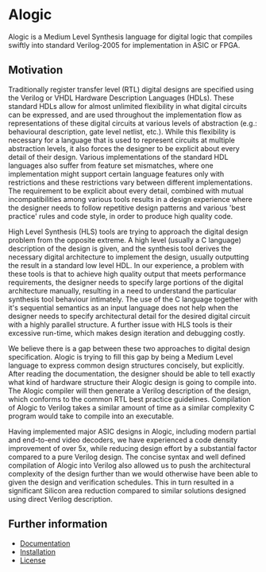 # Alogic

Alogic is a Medium Level Synthesis language for digital logic that compiles
swiftly into standard Verilog-2005 for implementation in ASIC or FPGA.

## Motivation

Traditionally register transfer level (RTL) digital designs are specified using
the Verilog or VHDL Hardware Description Languages (HDLs). These standard HDLs
allow for almost unlimited flexibility in what digital circuits can be
expressed, and are used throughout the implementation flow as representations of
these digital circuits at various levels of abstraction (e.g.: behavioural
description, gate level netlist, etc.). While this flexibility is necessary for
a language that is used to represent circuits at multiple abstraction levels,
it also forces the designer to be explicit about every detail of their design.
Various implementations of the standard HDL languages also suffer from feature
set mismatches, where one implementation might support certain language features
only with restrictions and these restrictions vary between different
implementations. The requirement to be explicit about every detail, combined
with mutual incompatibilities among various tools results in a design experience
where the designer needs to follow repetitive design patterns and various 'best
practice' rules and code style, in order to produce high quality code.

High Level Synthesis (HLS) tools are trying to approach the digital design
problem from the opposite extreme. A high level (usually a C language)
description of the design is given, and the synthesis tool derives the necessary
digital architecture to implement the design, usually outputting the result in a
standard low level HDL. In our experience, a problem with these tools is that to
achieve high quality output that meets performance requirements, the designer
needs to specify large portions of the digital architecture manually, resulting
in a need to understand the particular synthesis tool behaviour intimately. The
use of the C language together with it's sequential semantics as an input
language does not help when the designer needs to specify architectural detail
for the desired digital circuit with a highly parallel structure. A further
issue with HLS tools is their excessive run-time, which makes design iteration
and debugging costly.

We believe there is a gap between these two approaches to digital design
specification. Alogic is trying to fill this gap by being a Medium Level
language to express common design structures concisely, but explicitly. After
reading the documentation, the designer should be able to tell exactly what kind
of hardware structure their Alogic design is going to compile into. The Alogic
compiler will then generate a Verilog description of the design, which conforms
to the common RTL best practice guidelines. Compilation of Alogic to Verilog
takes a similar amount of time as a similar complexity C program would take to
compile into an executable.

Having implemented major ASIC designs in Alogic, including modern partial and
end-to-end video decoders, we have experienced a code density improvement of
over 5x, while reducing design effort by a substantial factor compared to a pure
Verilog design. The concise syntax and well defined compilation of Alogic into
Verilog also allowed us to push the architectural complexity of the design
further than we would otherwise have been able to given the design and
verification schedules. This in turn resulted in a significant Silicon area
reduction compared to similar solutions designed using direct Verilog
description.

## Further information

* [Documentation](https://github.com/ArgonDesign/alogic/blob/master/doc/index.md)
* [Installation](https://github.com/ArgonDesign/alogic/blob/master/doc/install.md)
* [License](https://github.com/ArgonDesign/alogic/blob/master/LICENSE)
